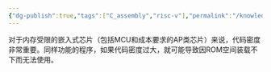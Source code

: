 ```yaml
---
{"dg-publish":true,"tags":["C_assembly","risc-v"],"permalink":"/knowledge point/RISC-V Assembly/RISC-V的代码密度/","dgPassFrontmatter":true}
---
```


对于内存受限的嵌入式芯片（包括MCU和成本要求的AP类芯片）来说，代码密度非常重要。同样功能的程序，如果代码密度过大，就可能导致因ROM空间装载不下而无法使用。
